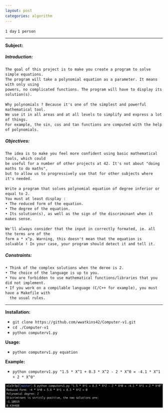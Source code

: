 ```yaml
---
layout: post
categories: algorithm
---
```


`1 day`
`1 person`

---
__Subject:__
##### Introduction:
```
The goal of this project is to make you create a program to solve simple equations.
The program will take a polynomial equation as a parameter. It means with only using
powers, no complicated functions. The program will have to display its solution(s).

Why polynomials ? Because it's one of the simplest and powerful mathematical tool.
We use it in all areas and at all levels to simplify and express a lot of things.
For example, the sin, cos and tan functions are computed with the help of polynomials.
```
##### Objectives:
```
The idea is to make you feel more confident using basic mathematical tools, which could
be useful for a number of other projects at 42. It's not about "doing maths to do maths",
but to allow us to progressively use that for other subjects where it's needed.

Write a program that solves polynomial equation of degree inferior or equal to 2.
You must at least display :
• The reduced form of the equation.
• The degree of the equation.
• Its solution(s), as well as the sign of the discriminant when it makes sense.

We'll always consider that the input in correctly formated, ie. all the terms are of the
form a * x^p. Warning, this doesn't mean that the equation is
solvable ! In your case, your program should detect it and tell it.
```
##### Constraints:
```
• Think of the complex solutions when the deree is 2.
• The choice of the language is up to you.
• You are forbidden to use mathematical functions/libraries that you did not implement.
• If you work on a compilable language (C/C++ for example), you must have a Makefile with
  the usual rules.
```
---
__Installation:__

* `git clone https://github.com/wwatkins42/Computer-v1.git`
* `cd ./Computer-v1`
* `python computerv1.py`

**Usage:**
* `python computerv1.py equation`

**Example:**
* `python computerv1.py "1.5 * X^1 + 8.3 * X^2 - 2 * X^0 = -4.1 * X^1 + 2 * X^0"`

![screenshot](/images/computerv1.png?raw=true)
